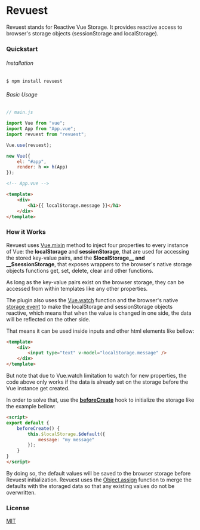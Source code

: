 # Revuest

Revuest stands for Reactive Vue Storage. It provides reactive access to browser's storage objects (sessionStorage and localStorage).


### Quickstart

###### Installation
```shell
$ npm install revuest
```

###### Basic Usage

```javascript
// main.js

import Vue from "vue";
import App from "App.vue";
import revuest from "revuest";

Vue.use(revuest);

new Vue({
    el: "#app",
    render: h => h(App)
});
```

```html
<!-- App.vue -->

<template>
    <div>
        <h1>{{ localStorage.message }}</h1>
    </div>
</template>
```

### How it Works
Revuest uses [Vue.mixin](https://vuejs.org/v2/guide/mixins.html) method to inject four properties to every instance of Vue: the __localStorage__ and __sessionStorage__, that are used for accessing the stored key-value pairs, and the __$localStorage__ and __$sessionStorage__, that exposes wrappers to the browser's native storage objects functions get, set, delete, clear and other functions.

As long as the key-value pairs exist on the browser storage, they can be accessed from within templates like any other properties.

The plugin also uses the [Vue.watch](https://vuejs.org/v2/api/#watch) function and the browser's native [storage event](https://developer.mozilla.org/en-US/docs/Web/API/StorageEvent) to make the localStorage and sessionStorage objects reactive, which means that when the value is changed in one side, the data will be reflected on the other side.

That means it can be used inside inputs and other html elements like bellow:

```html
<template>
    <div>
        <input type="text" v-model="localStorage.message" />
    </div>
</template>
```

But note that due to Vue.watch limitation to watch for new properties, the code above only works if the data is already set on the storage before the Vue instance get created.

In order to solve that, use the [**beforeCreate**](https://vuejs.org/v2/guide/instance.html#Lifecycle-Diagram) hook to initialize the storage like the example bellow:

```html
<script>
export default {
    beforeCreate() {
        this.$localStorage.$default({
            message: "my message"
        });
    }
}
</script>
```

By doing so, the default values will be saved to the browser storage before Revuest initialization. Revuest uses the [Object.assign](https://developer.mozilla.org/en-US/docs/Web/JavaScript/Reference/Global_Objects/Object/assign) function to merge the defaults with the storaged data so that any existing values do not be overwritten.


### License
[MIT](LICENSE.md)
